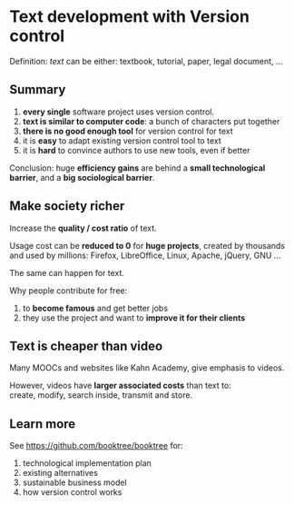 <!--
This explains this project targeting politicians.

It does not contain any information not present elsewhere in this project:
only an optimized version for the target audience.
-->

# Text development with Version control

Definition: *text* can be either: textbook, tutorial, paper, legal document, ...

## Summary

1. **every single** software project uses version control.
1. **text is similar to computer code**: a bunch of characters put together
1. **there is no good enough tool** for version control for text
1. it is **easy** to adapt existing version control tool to text
1. it is **hard** to convince authors to use new tools, even if better

Conclusion: huge **efficiency gains** are behind a **small technological barrier**,
and a **big sociological barrier**.

## Make society richer

Increase the **quality / cost ratio** of text.

Usage cost can be **reduced to 0** for **huge projects**, created by thousands
and used by millions: Firefox, LibreOffice, Linux, Apache, jQuery, GNU ...

The same can happen for text.

Why people contribute for free:

1. to **become famous** and get better jobs
1. they use the project and want to **improve it for their clients**

## Text is cheaper than video

Many MOOCs and websites like Kahn Academy, give emphasis to videos.

However, videos have **larger associated costs** than text to:  
create, modify, search inside, transmit and store.

## Learn more

See <https://github.com/booktree/booktree> for:

1. technological implementation plan
1. existing alternatives
1. sustainable business model
1. how version control works
